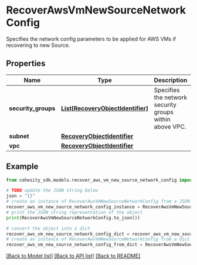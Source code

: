 # RecoverAwsVmNewSourceNetworkConfig

Specifies the network config parameters to be applied for AWS VMs if recovering to new Source.

## Properties

Name | Type | Description | Notes
------------ | ------------- | ------------- | -------------
**security_groups** | [**List[RecoveryObjectIdentifier]**](RecoveryObjectIdentifier.md) | Specifies the network security groups within above VPC. | 
**subnet** | [**RecoveryObjectIdentifier**](RecoveryObjectIdentifier.md) |  | 
**vpc** | [**RecoveryObjectIdentifier**](RecoveryObjectIdentifier.md) |  | 

## Example

```python
from cohesity_sdk.models.recover_aws_vm_new_source_network_config import RecoverAwsVmNewSourceNetworkConfig

# TODO update the JSON string below
json = "{}"
# create an instance of RecoverAwsVmNewSourceNetworkConfig from a JSON string
recover_aws_vm_new_source_network_config_instance = RecoverAwsVmNewSourceNetworkConfig.from_json(json)
# print the JSON string representation of the object
print(RecoverAwsVmNewSourceNetworkConfig.to_json())

# convert the object into a dict
recover_aws_vm_new_source_network_config_dict = recover_aws_vm_new_source_network_config_instance.to_dict()
# create an instance of RecoverAwsVmNewSourceNetworkConfig from a dict
recover_aws_vm_new_source_network_config_from_dict = RecoverAwsVmNewSourceNetworkConfig.from_dict(recover_aws_vm_new_source_network_config_dict)
```
[[Back to Model list]](../README.md#documentation-for-models) [[Back to API list]](../README.md#documentation-for-api-endpoints) [[Back to README]](../README.md)


